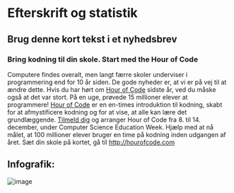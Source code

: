

# Efterskrift og statistik

## Brug denne kort tekst i et nyhedsbrev

### Bring kodning til din skole. Start med the Hour of Code

Computere findes overalt, men langt færre skoler underviser i programmering end for 10 år siden. De gode nyheder er, at vi er på vej til at ændre dette. Hvis du har hørt om [ Hour of Code](<%= hoc_uri('/') %>) sidste år, ved du måske også at det var stort. På en uge, prøvede 15 millioner elever at programmere! [ Hour of Code](<%= hoc_uri('/') %>) er en en-times introduktion til kodning, skabt for at afmystificere kodning og for at vise, at alle kan lære det grundlæggende. [ Tilmeld dig](<%= hoc_uri('/') %>) og arranger Hour of Code fra 8. til 14. december, under Computer Science Education Week. Hjælp med at nå målet, at 100 millioner elever bruger en time på kodning inden udgangen af året. Sæt din skole på kortet, gå til <http://hourofcode.com>

## Infografik:

![image](http://code.org/images/fit-8000/Code.org_infographic.png)